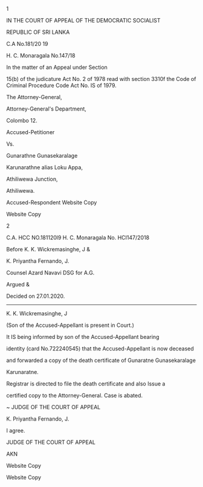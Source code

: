 1

IN THE COURT OF APPEAL OF THE DEMOCRATIC SOCIALIST

REPUBLIC OF SRI LANKA

C.A No.181/20 19

H. C. Monaragala No.147/18

In the matter of an Appeal under Section

15(b) of the judicature Act No. 2 of 1978 read with section 3310f the Code of Criminal Procedure Code Act No. IS of 1979.

The Attorney-General,

Attorney-General's Department,

Colombo 12.

Accused-Petitioner

Vs.

Gunarathne Gunasekaralage

Karunarathne alias Loku Appa,

Athiliwewa Junction,

Athiliwewa.

Accused-Respondent Website Copy

Website Copy

2

C.A. HCC NO.181120l9 H. C. Monaragala No. HCI147/2018

Before K. K. Wickremasinghe, J &

K. Priyantha Fernando, J.

Counsel Azard Navavi DSG for A.G.

Argued &

Decided on 27.01.2020.

*********

K. K. Wickremasinghe, J

(Son of the Accused-Appellant is present in Court.)

It IS being informed by son of the Accused-Appellant bearing

identity (card No.722240545) that the Accused-Appellant is now deceased

and forwarded a copy of the death certificate of Gunaratne Gunasekaralage

Karunaratne.

Registrar is directed to file the death certificate and also Issue a

certified copy to the Attorney-General. Case is abated.

~ JUDGE OF THE COURT OF APPEAL

K. Priyantha Fernando, J.

I agree.

JUDGE OF THE COURT OF APPEAL

AKN

Website Copy

Website Copy
